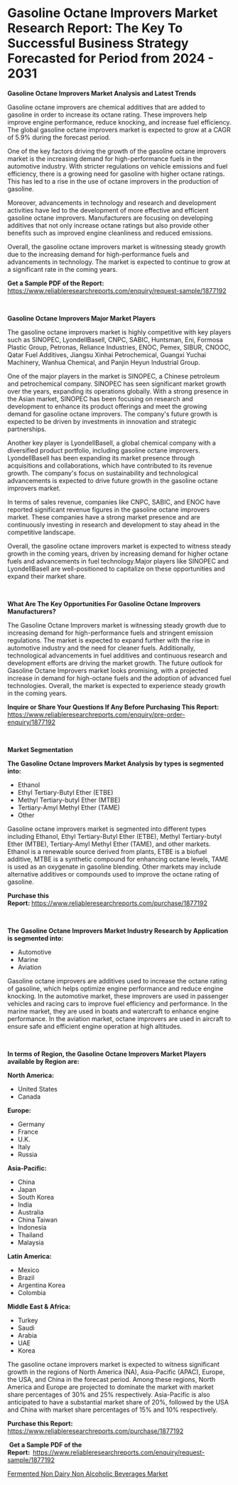 <p><h1>Gasoline Octane Improvers Market Research Report: The Key To Successful Business Strategy Forecasted for Period from 2024 - 2031</h1></p><p><strong>Gasoline Octane Improvers Market Analysis and Latest Trends</strong></p>
<p><p>Gasoline octane improvers are chemical additives that are added to gasoline in order to increase its octane rating. These improvers help improve engine performance, reduce knocking, and increase fuel efficiency. The global gasoline octane improvers market is expected to grow at a CAGR of 5.9% during the forecast period.</p><p>One of the key factors driving the growth of the gasoline octane improvers market is the increasing demand for high-performance fuels in the automotive industry. With stricter regulations on vehicle emissions and fuel efficiency, there is a growing need for gasoline with higher octane ratings. This has led to a rise in the use of octane improvers in the production of gasoline.</p><p>Moreover, advancements in technology and research and development activities have led to the development of more effective and efficient gasoline octane improvers. Manufacturers are focusing on developing additives that not only increase octane ratings but also provide other benefits such as improved engine cleanliness and reduced emissions.</p><p>Overall, the gasoline octane improvers market is witnessing steady growth due to the increasing demand for high-performance fuels and advancements in technology. The market is expected to continue to grow at a significant rate in the coming years.</p></p>
<p><strong>Get a Sample PDF of the Report:&nbsp;</strong> <a href="https://www.reliableresearchreports.com/enquiry/request-sample/1877192">https://www.reliableresearchreports.com/enquiry/request-sample/1877192</a></p>
<p>&nbsp;</p>
<p><strong>Gasoline Octane Improvers Major Market Players</strong></p>
<p><p>The gasoline octane improvers market is highly competitive with key players such as SINOPEC, LyondellBasell, CNPC, SABIC, Huntsman, Eni, Formosa Plastic Group, Petronas, Reliance Industries, ENOC, Pemex, SIBUR, CNOOC, Qatar Fuel Additives, Jiangsu Xinhai Petrochemical, Guangxi Yuchai Machinery, Wanhua Chemical, and Panjin Heyun Industrial Group.</p><p>One of the major players in the market is SINOPEC, a Chinese petroleum and petrochemical company. SINOPEC has seen significant market growth over the years, expanding its operations globally. With a strong presence in the Asian market, SINOPEC has been focusing on research and development to enhance its product offerings and meet the growing demand for gasoline octane improvers. The company's future growth is expected to be driven by investments in innovation and strategic partnerships.</p><p>Another key player is LyondellBasell, a global chemical company with a diversified product portfolio, including gasoline octane improvers. LyondellBasell has been expanding its market presence through acquisitions and collaborations, which have contributed to its revenue growth. The company's focus on sustainability and technological advancements is expected to drive future growth in the gasoline octane improvers market.</p><p>In terms of sales revenue, companies like CNPC, SABIC, and ENOC have reported significant revenue figures in the gasoline octane improvers market. These companies have a strong market presence and are continuously investing in research and development to stay ahead in the competitive landscape.</p><p>Overall, the gasoline octane improvers market is expected to witness steady growth in the coming years, driven by increasing demand for higher octane fuels and advancements in fuel technology.Major players like SINOPEC and LyondellBasell are well-positioned to capitalize on these opportunities and expand their market share.</p></p>
<p>&nbsp;</p>
<p><strong>What Are The Key Opportunities For Gasoline Octane Improvers Manufacturers?</strong></p>
<p><p>The Gasoline Octane Improvers market is witnessing steady growth due to increasing demand for high-performance fuels and stringent emission regulations. The market is expected to expand further with the rise in automotive industry and the need for cleaner fuels. Additionally, technological advancements in fuel additives and continuous research and development efforts are driving the market growth. The future outlook for Gasoline Octane Improvers market looks promising, with a projected increase in demand for high-octane fuels and the adoption of advanced fuel technologies. Overall, the market is expected to experience steady growth in the coming years.</p></p>
<p><strong>Inquire or Share Your Questions If Any Before Purchasing This Report:</strong> <a href="https://www.reliableresearchreports.com/enquiry/pre-order-enquiry/1877192">https://www.reliableresearchreports.com/enquiry/pre-order-enquiry/1877192</a></p>
<p>&nbsp;</p>
<p><strong>Market Segmentation</strong></p>
<p><strong>The Gasoline Octane Improvers Market Analysis by types is segmented into:</strong></p>
<p><ul><li>Ethanol</li><li>Ethyl Tertiary-Butyl Ether (ETBE)</li><li>Methyl Tertiary-butyl Ether (MTBE)</li><li>Tertiary-Amyl Methyl Ether (TAME)</li><li>Other</li></ul></p>
<p><p>Gasoline octane improvers market is segmented into different types including Ethanol, Ethyl Tertiary-Butyl Ether (ETBE), Methyl Tertiary-butyl Ether (MTBE), Tertiary-Amyl Methyl Ether (TAME), and other markets. Ethanol is a renewable source derived from plants, ETBE is a biofuel additive, MTBE is a synthetic compound for enhancing octane levels, TAME is used as an oxygenate in gasoline blending. Other markets may include alternative additives or compounds used to improve the octane rating of gasoline.</p></p>
<p><strong>Purchase this Report:&nbsp;</strong><a href="https://www.reliableresearchreports.com/purchase/1877192">https://www.reliableresearchreports.com/purchase/1877192</a></p>
<p>&nbsp;</p>
<p><strong>The Gasoline Octane Improvers Market Industry Research by Application is segmented into:</strong></p>
<p><ul><li>Automotive</li><li>Marine</li><li>Aviation</li></ul></p>
<p><p>Gasoline octane improvers are additives used to increase the octane rating of gasoline, which helps optimize engine performance and reduce engine knocking. In the automotive market, these improvers are used in passenger vehicles and racing cars to improve fuel efficiency and performance. In the marine market, they are used in boats and watercraft to enhance engine performance. In the aviation market, octane improvers are used in aircraft to ensure safe and efficient engine operation at high altitudes.</p></p>
<p>&nbsp;</p>
<p><strong>In terms of Region, the Gasoline Octane Improvers Market Players available by Region are:</strong></p>
<p>
    <p> <strong> North America: </strong>
        <ul>
            <li>United States</li>
            <li>Canada</li>
        </ul>
        </p> 
    <p> <strong> Europe: </strong>
        <ul>
            <li>Germany</li>
            <li>France</li>
            <li>U.K.</li>
            <li>Italy</li>
            <li>Russia</li>
        </ul>
        </p> 
    <p> <strong> Asia-Pacific: </strong>
        <ul>
            <li>China</li>
            <li>Japan</li>
            <li>South Korea</li>
            <li>India</li>
            <li>Australia</li>
            <li>China Taiwan</li>
            <li>Indonesia</li>
            <li>Thailand</li>
            <li>Malaysia</li>
        </ul>
        </p> 
    <p> <strong> Latin America: </strong>
        <ul>
            <li>Mexico</li>
            <li>Brazil</li>
            <li>Argentina Korea</li>
            <li>Colombia</li>
        </ul>
        </p> 
    <p> <strong> Middle East & Africa: </strong>
        <ul>
            <li>Turkey</li>
            <li>Saudi</li>
            <li>Arabia</li>
            <li>UAE</li>
            <li>Korea</li>
        </ul>
    </p>
    </p>
<p><p>The gasoline octane improvers market is expected to witness significant growth in the regions of North America (NA), Asia-Pacific (APAC), Europe, the USA, and China in the forecast period. Among these regions, North America and Europe are projected to dominate the market with market share percentages of 30% and 25% respectively. Asia-Pacific is also anticipated to have a substantial market share of 20%, followed by the USA and China with market share percentages of 15% and 10% respectively.</p></p>
<p><strong>Purchase this Report: </strong><a href="https://www.reliableresearchreports.com/purchase/1877192">https://www.reliableresearchreports.com/purchase/1877192</a></p>
<p>&nbsp;<strong>Get a Sample PDF of the Report:&nbsp;&nbsp;</strong><a href="https://www.reliableresearchreports.com/enquiry/request-sample/1877192">https://www.reliableresearchreports.com/enquiry/request-sample/1877192</a></p>
<p><strong></strong></p>
<p><p><a href="https://fearless-okapi-6c8.notion.site/Fermented-Non-Dairy-Non-Alcoholic-Beverages-Market-Size-Global-Industry-Overview-Market-Segmentati-785136c49bd448e2bb409bc59d490447">Fermented Non Dairy Non Alcoholic Beverages Market</a></p></p>
